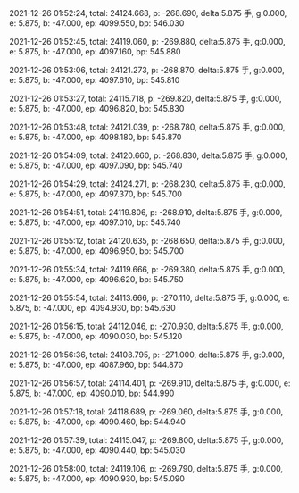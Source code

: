2021-12-26 01:52:24, total: 24124.668, p: -268.690, delta:5.875 手, g:0.000, e: 5.875, b: -47.000, ep: 4099.550, bp: 546.030

2021-12-26 01:52:45, total: 24119.060, p: -269.880, delta:5.875 手, g:0.000, e: 5.875, b: -47.000, ep: 4097.160, bp: 545.880

2021-12-26 01:53:06, total: 24121.273, p: -268.870, delta:5.875 手, g:0.000, e: 5.875, b: -47.000, ep: 4097.610, bp: 545.810

2021-12-26 01:53:27, total: 24115.718, p: -269.820, delta:5.875 手, g:0.000, e: 5.875, b: -47.000, ep: 4096.820, bp: 545.830

2021-12-26 01:53:48, total: 24121.039, p: -268.780, delta:5.875 手, g:0.000, e: 5.875, b: -47.000, ep: 4098.180, bp: 545.870

2021-12-26 01:54:09, total: 24120.660, p: -268.830, delta:5.875 手, g:0.000, e: 5.875, b: -47.000, ep: 4097.090, bp: 545.740

2021-12-26 01:54:29, total: 24124.271, p: -268.230, delta:5.875 手, g:0.000, e: 5.875, b: -47.000, ep: 4097.370, bp: 545.700

2021-12-26 01:54:51, total: 24119.806, p: -268.910, delta:5.875 手, g:0.000, e: 5.875, b: -47.000, ep: 4097.010, bp: 545.740

2021-12-26 01:55:12, total: 24120.635, p: -268.650, delta:5.875 手, g:0.000, e: 5.875, b: -47.000, ep: 4096.950, bp: 545.700

2021-12-26 01:55:34, total: 24119.666, p: -269.380, delta:5.875 手, g:0.000, e: 5.875, b: -47.000, ep: 4096.620, bp: 545.750

2021-12-26 01:55:54, total: 24113.666, p: -270.110, delta:5.875 手, g:0.000, e: 5.875, b: -47.000, ep: 4094.930, bp: 545.630

2021-12-26 01:56:15, total: 24112.046, p: -270.930, delta:5.875 手, g:0.000, e: 5.875, b: -47.000, ep: 4090.030, bp: 545.120

2021-12-26 01:56:36, total: 24108.795, p: -271.000, delta:5.875 手, g:0.000, e: 5.875, b: -47.000, ep: 4087.960, bp: 544.870

2021-12-26 01:56:57, total: 24114.401, p: -269.910, delta:5.875 手, g:0.000, e: 5.875, b: -47.000, ep: 4090.010, bp: 544.990

2021-12-26 01:57:18, total: 24118.689, p: -269.060, delta:5.875 手, g:0.000, e: 5.875, b: -47.000, ep: 4090.460, bp: 544.940

2021-12-26 01:57:39, total: 24115.047, p: -269.800, delta:5.875 手, g:0.000, e: 5.875, b: -47.000, ep: 4090.440, bp: 545.030

2021-12-26 01:58:00, total: 24119.106, p: -269.790, delta:5.875 手, g:0.000, e: 5.875, b: -47.000, ep: 4090.930, bp: 545.090